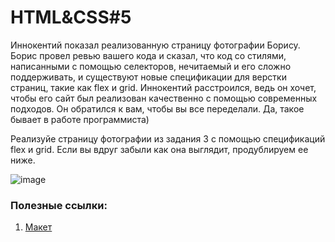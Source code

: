 # HTML&CSS#5
 Иннокентий показал реализованную страницу фотографии Борису. Борис провел ревью вашего кода и сказал, что код со стилями, написанными с помощью селекторов, нечитаемый и его сложно поддерживать, и существуют новые спецификации для верстки страниц, такие как flex и grid. 
 Иннокентий расстроился, ведь он хочет, чтобы его сайт был реализован качественно с помощью современных подходов. Он обратился к вам, чтобы вы все переделали. 
 Да, такое бывает в работе программиста)
 
 Реализуйе страницу фотографии из задания 3 с помощью спецификаций flex и grid.
 Если вы вдруг забыли как она выглядит, продублируем ее ниже.
 
 ![image](https://user-images.githubusercontent.com/43530589/153860391-01faa7c7-2949-4499-a9ce-c52828967059.png)

### Полезные ссылки:
   
1.  [Макет](https://www.figma.com/file/xgE9Efr5njC5VnIvB9HBOz/PCRJS?node-id=200%3A77)

